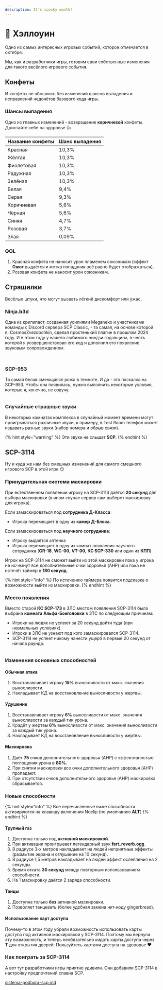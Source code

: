 ```yaml
---
description: It's spooky month!
---
```


# 🎃 Хэллоуин

Одно из самых интересных игровых событий, которое отмечается в октября.

Мы, как и разработчики игры, готовим свои собственные изменения для такого весёлого игрового события.&#x20;

## Конфеты

И конфеты не обошлись без изменений шансов выпадения и исправлений недочётов базового кода игры.

### Шансы выпадения

Одно из главных изменений - возвращение **коричневой** конфеты. Дристайте себе на здоровье :thumbsup:

| Название конфеты | Шанс выпадения |
| ---------------- | -------------- |
| Красная          | 10,3%          |
| Жёлтая           | 10,3%          |
| Фиолетовая       | 10,3%          |
| Радужная         | 10,3%          |
| Зелёная          | 10,3%          |
| Белая            | 9,4%           |
| Серая            | 9,3%           |
| Коричневая       | 5,6%           |
| Чёрная           | 5,6%           |
| Синяя            | 4,7%           |
| Розовая          | 3,7%           |
| Злая             | 0,09%          |

### QOL

1. Красная конфета не наносит урон пламенем союзникам (эффект **Ожог** выдаётся и метка попадания всё равно будет отображаться).
2. Розовая конфета не наносит урон союзникам.

## Страшилки

Весёлые штуки, что могут вызвать лёгкий дискомфорт или ужас.

### Ninja.b3d

Одна из крипипаст, созданная усилиями Meganeko и участниками команды с Discord сервера SCP Classic, - та самая, на основе которой я, CosmosZvezdochkin, сделал простенький плагин в прошлом 2024 году. И в этом году у нашего любимого ниндзи годовщина, в честь которой я усовершенствовал его код и дополнил его появление звуковым сопровождением.

<figure><img src="../../.gitbook/assets/image (30).png" alt=""><figcaption></figcaption></figure>

<figure><img src="../../.gitbook/assets/image.png" alt=""><figcaption></figcaption></figure>

### SCP-953

Та самая белая смеющаяся рожа в темноте. И да - это пасхалка на SCP-953. Чтобы она появилась, нужно выполнить некоторые условия, которые я, конечно, не озвучу.

<figure><img src="../../.gitbook/assets/image (1).png" alt=""><figcaption></figcaption></figure>

### Случайные страшные звуки

В некоторых комнатах комплекса в случайный момент времени могут проигрываться различные звуки, к примеру, в Test Room телефон может издавать разные звуки (набор номера и обрыв связи).

{% hint style="warning" %}
Эти звуки не слышат **SCP.**
{% endhint %}

## SCP-3114

Ну и куда же нам без смешных изменений для самого смешного игрового SCP в этой игре :smirk:

### Принудительная система маскировки

При естественном появлении игроку на SCP-3114 даётся **20 секунд** для выбора маскировки (в ином случае сервер сам выберет маскировку для игрока).

Если замаскироваться под **сотрудника Д-Класса**:

* Игрока перемещает в одну из **камер Д-Блока**.

Если замаскироваться под **научного сотрудника**:

* Игроку выдаётся аптечка
* Игрока перемещает в одну из комнат появления научного сотрудника (**GR-18**, **WC-00**, **VT-00**, **КС SCP-330** или один из **КПП**)

Игрок на SCP-3114 не сможет выйти из этой маскировки пока у игрока не исчезнут все дополнительные очки здоровья (AHP) или пока не истечёт таймер в **180 секунд**.

{% hint style="info" %}
По истечению таймера появится подсказка о возможности выйти из маскировки.
{% endhint %}

### Место появления

Вместо старой **КС SCP-173** в ЗЛС местом появления SCP-3114 была выбрана **комната Альфа-Боеголовки** в ЗТС по следующим причинам:

* Игроки на людях не успеют за 20 секунд дойти туда (при нормальных условиях).
* Игроки в ЗЛС не узнают под кого замаскировался SCP-3114.
* SCP-3114 не успеет никому нанести ущерб в первые 20 секунд от начала раунда.

<figure><img src="../../.gitbook/assets/image (2).png" alt=""><figcaption></figcaption></figure>

### Изменения основных способностей

#### Обычная атака

1. Восстанавливает игроку **15%** выносливости от макс. значения выносливости.
2. Накладывает КД на восстановление выносливости у жертвы.

#### Удушение

1. Восстанавливает игроку **6%** выносливости от макс. значения выносливости за каждый тик урона.
2. Крадёт у жертвы **6%** выносливости от макс. значения выносливости за каждый тик урона.
3. Накладывает КД на восстановление выносливости у жертвы.

#### Маскировка

1. Даёт **75** очков дополнительного здоровья (AHP) с эффективностью поглощения урона в **80%**.
2. При снятии маскировки все очки дополнительного здоровья (AHP) пропадают.
3. При отсутствии очков дополнительного здоровья (AHP) маскировка сбрасывается.

### Новые способности

{% hint style="info" %}
Все перечисленные ниже способности активируются на клавишу включения Noclip (по умолчанию **ALT**)
{% endhint %}

#### Трупный газ

1. Доступна только под **активной маскировкой**.
2. При активации проигрывает легендарный звук **fart\_reverb.ogg**.
3. В радиусе 3-х метров накладывает на людей неприятные эффекты (размытие экрана и оглушение на 10 секунд).
4. В радиусе 1,5 метров накладывает на людей эффект ослепления на 2 секунды.
5. Время отката **30 секунд** между повторным использованием способности.
6. На 1 маскировку даётся 2 заряда способности.

#### Танцы

1. Доступна только **без** активной маскировки.
2. Позволяет танцевать (более удобная замена чит-коду gingerbread).

#### Использование карт доступа

Почему-то в этом году убрали возможность использовать карты доступа под активной маскировкой у SCP-3114. Поэтому мы вернули эту возможность, и теперь необязательно кидать карты доступа через **T** для открытия дверей. Пользуйтесь картами доступа на здоровье :heart:

### Как поиграть за SCP-3114

А вот тут разработчики игры приятно удивили. Они добавили SCP-3114 в настройку предпочтений спавна SCP.

[sistema-podbora-scp.md](sistema-podbora-scp.md "mention")

<figure><img src="../../.gitbook/assets/image (3).png" alt=""><figcaption></figcaption></figure>
